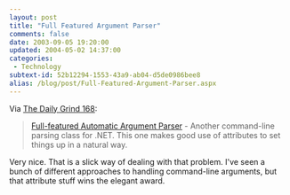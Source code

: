 ```yaml
---
layout: post
title: "Full Featured Argument Parser"
comments: false
date: 2003-09-05 19:20:00
updated: 2004-05-02 14:37:00
categories:
 - Technology
subtext-id: 52b12294-1553-43a9-ab04-d5de0986bee8
alias: /blog/post/Full-Featured-Argument-Parser.aspx
---
```



Via [The Daily Grind 168](http://www.larkware.com/Articles/TheDailyGrind168.html):

> [Full-featured Automatic Argument Parser](http://www.codeproject.com/csharp/ArgumentParser.asp) - Another command-line parsing class for .NET. This one makes good use of attributes to set things up in a natural way. 

Very nice. That is a slick way of dealing with that problem. I've seen a bunch of different approaches to handling command-line arguments, but that attribute stuff wins the elegant award.
